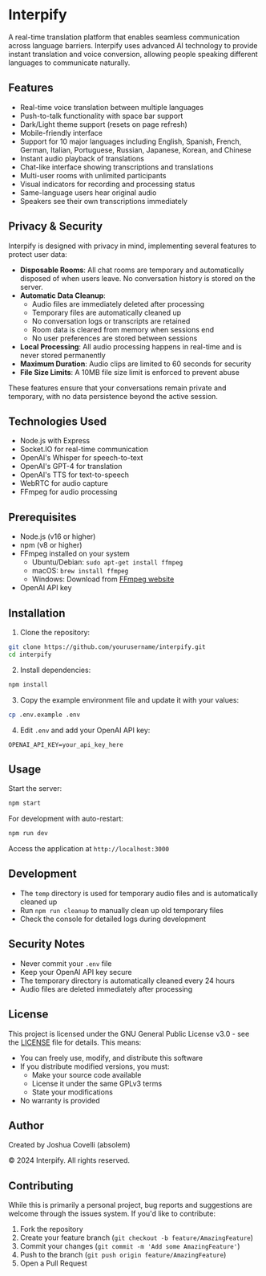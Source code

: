 # Interpify

A real-time translation platform that enables seamless communication across language barriers. Interpify uses advanced AI technology to provide instant translation and voice conversion, allowing people speaking different languages to communicate naturally.

## Features

- Real-time voice translation between multiple languages
- Push-to-talk functionality with space bar support
- Dark/Light theme support (resets on page refresh)
- Mobile-friendly interface
- Support for 10 major languages including English, Spanish, French, German, Italian, Portuguese, Russian, Japanese, Korean, and Chinese
- Instant audio playback of translations
- Chat-like interface showing transcriptions and translations
- Multi-user rooms with unlimited participants
- Visual indicators for recording and processing status
- Same-language users hear original audio
- Speakers see their own transcriptions immediately

## Privacy & Security

Interpify is designed with privacy in mind, implementing several features to protect user data:

- **Disposable Rooms**: All chat rooms are temporary and automatically disposed of when users leave. No conversation history is stored on the server.
- **Automatic Data Cleanup**: 
  - Audio files are immediately deleted after processing
  - Temporary files are automatically cleaned up
  - No conversation logs or transcripts are retained
  - Room data is cleared from memory when sessions end
  - No user preferences are stored between sessions
- **Local Processing**: All audio processing happens in real-time and is never stored permanently
- **Maximum Duration**: Audio clips are limited to 60 seconds for security
- **File Size Limits**: A 10MB file size limit is enforced to prevent abuse

These features ensure that your conversations remain private and temporary, with no data persistence beyond the active session.

## Technologies Used

- Node.js with Express
- Socket.IO for real-time communication
- OpenAI's Whisper for speech-to-text
- OpenAI's GPT-4 for translation
- OpenAI's TTS for text-to-speech
- WebRTC for audio capture
- FFmpeg for audio processing

## Prerequisites

- Node.js (v16 or higher)
- npm (v8 or higher)
- FFmpeg installed on your system
  - Ubuntu/Debian: `sudo apt-get install ffmpeg`
  - macOS: `brew install ffmpeg`
  - Windows: Download from [FFmpeg website](https://ffmpeg.org/download.html)
- OpenAI API key

## Installation

1. Clone the repository:
```bash
git clone https://github.com/yourusername/interpify.git
cd interpify
```

2. Install dependencies:
```bash
npm install
```

3. Copy the example environment file and update it with your values:
```bash
cp .env.example .env
```

4. Edit `.env` and add your OpenAI API key:
```
OPENAI_API_KEY=your_api_key_here
```

## Usage

Start the server:
```bash
npm start
```

For development with auto-restart:
```bash
npm run dev
```

Access the application at `http://localhost:3000`

## Development

- The `temp` directory is used for temporary audio files and is automatically cleaned up
- Run `npm run cleanup` to manually clean up old temporary files
- Check the console for detailed logs during development

## Security Notes

- Never commit your `.env` file
- Keep your OpenAI API key secure
- The temporary directory is automatically cleaned every 24 hours
- Audio files are deleted immediately after processing

## License

This project is licensed under the GNU General Public License v3.0 - see the [LICENSE](LICENSE) file for details. This means:

- You can freely use, modify, and distribute this software
- If you distribute modified versions, you must:
  - Make your source code available
  - License it under the same GPLv3 terms
  - State your modifications
- No warranty is provided

## Author

Created by Joshua Covelli (absolem)

© 2024 Interpify. All rights reserved.

## Contributing

While this is primarily a personal project, bug reports and suggestions are welcome through the issues system. If you'd like to contribute:

1. Fork the repository
2. Create your feature branch (`git checkout -b feature/AmazingFeature`)
3. Commit your changes (`git commit -m 'Add some AmazingFeature'`)
4. Push to the branch (`git push origin feature/AmazingFeature`)
5. Open a Pull Request 